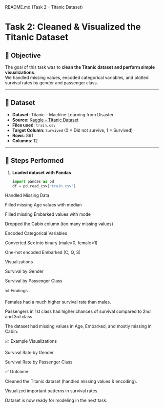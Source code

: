 README.md (Task 2 – Titanic Dataset)
# Task 2: Cleaned & Visualized the Titanic Dataset

## 📌 Objective
The goal of this task was to **clean the Titanic dataset and perform simple visualizations**.  
We handled missing values, encoded categorical variables, and plotted survival rates by gender and passenger class.

---

## 📂 Dataset
- **Dataset**: Titanic – Machine Learning from Disaster  
- **Source**: [Kaggle – Titanic Dataset](https://www.kaggle.com/c/titanic/data)  
- **Files used**: `train.csv`  
- **Target Column**: `Survived` (0 = Did not survive, 1 = Survived)  
- **Rows**: 891  
- **Columns**: 12  

---

## 🔎 Steps Performed
1. **Loaded dataset with Pandas**
   ```python
   import pandas as pd
   df = pd.read_csv("train.csv")


Handled Missing Data

Filled missing Age values with median

Filled missing Embarked values with mode

Dropped the Cabin column (too many missing values)

Encoded Categorical Variables

Converted Sex into binary (male=0, female=1)

One-hot encoded Embarked (C, Q, S)

Visualizations

Survival by Gender

Survival by Passenger Class

📊 Findings

Females had a much higher survival rate than males.

Passengers in 1st class had higher chances of survival compared to 2nd and 3rd class.

The dataset had missing values in Age, Embarked, and mostly missing in Cabin.

📈 Example Visualizations

Survival Rate by Gender


Survival Rate by Passenger Class


✅ Outcome

Cleaned the Titanic dataset (handled missing values & encoding).

Visualized important patterns in survival rates.

Dataset is now ready for modeling in the next task.
